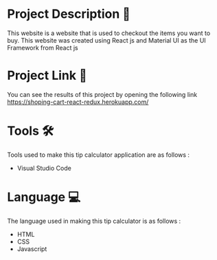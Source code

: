 # Project Description :bread:
This website is a website that is used to checkout the items you want to buy. This website was created using React js and Material UI as the UI Framework from React js

# Project Link :link:
You can see the results of this project by opening the following link https://shoping-cart-react-redux.herokuapp.com/

# Tools :hammer_and_wrench:
Tools used to make this tip calculator application are as follows :
* Visual Studio Code

# Language :computer:
The language used in making this tip calculator is as follows :
* HTML
* CSS
* Javascript
